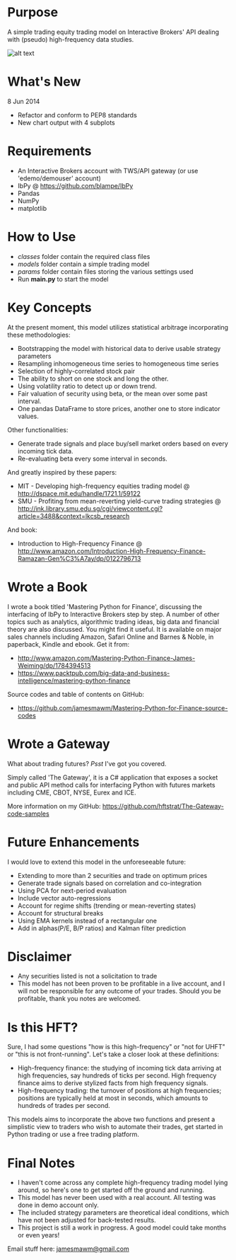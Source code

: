 Purpose
====================================
A simple trading equity trading model on Interactive Brokers' API dealing with (pseudo) high-frequency data studies.

![alt text](https://github.com/jamesmawm/High-Frequency-Trading-Model-with-IB/blob/master/output/run_02_screenshot.png?raw=true "Chart output")


What's New
===
8 Jun 2014
- Refactor and conform to PEP8 standards
- New chart output with 4 subplots

Requirements
===
- An Interactive Brokers account with TWS/API gateway (or use 'edemo/demouser' account)
- IbPy @ https://github.com/blampe/IbPy
- Pandas
- NumPy
- matplotlib

How to Use
===
- *classes* folder contain the required class files
- *models* folder contain a simple trading model
- *params* folder contain files storing the various settings used
- Run **main.py** to start the model

Key Concepts
===
At the present moment, this model utilizes statistical arbitrage incorporating these methodologies:
- Bootstrapping the model with historical data to derive usable strategy parameters
- Resampling inhomogeneous time series to homogeneous time series
- Selection of highly-correlated stock pair
- The ability to short on one stock and long the other.
- Using volatility ratio to detect up or down trend.
- Fair valuation of security using beta, or the mean over some past interval.
- One pandas DataFrame to store prices, another one to store indicator values.

Other functionalities:
- Generate trade signals and place buy/sell market orders based on every incoming tick data.
- Re-evaluating beta every some interval in seconds.

And greatly inspired by these papers:
- MIT - Developing high-frequency equities trading model 
  @ http://dspace.mit.edu/handle/1721.1/59122
- SMU - Profiting from mean-reverting yield-curve trading strategies
  @ http://ink.library.smu.edu.sg/cgi/viewcontent.cgi?article=3488&context=lkcsb_research

And book:
- Introduction to High-Frequency Finance
  @ http://www.amazon.com/Introduction-High-Frequency-Finance-Ramazan-Gen%C3%A7ay/dp/0122796713

Wrote a Book
===
I wrote a book titled 'Mastering Python for Finance', discussing the interfacing of IbPy to
Interactive Brokers step by step. A number of other topics such as analytics, algorithmic trading ideas, big data and
financial theory are also discussed. You might find it useful.
It is available on major sales channels including Amazon, Safari Online and Barnes & Noble,
in paperback, Kindle and ebook.
Get it from:
- http://www.amazon.com/Mastering-Python-Finance-James-Weiming/dp/1784394513
- https://www.packtpub.com/big-data-and-business-intelligence/mastering-python-finance

Source codes and table of contents on GitHub:
- https://github.com/jamesmawm/Mastering-Python-for-Finance-source-codes

Wrote a Gateway
===
What about trading futures? *Psst* I've got you covered.

Simply called 'The Gateway', it is a C# application that exposes a socket and
public API method calls for interfacing Python with futures markets including CME,
CBOT, NYSE, Eurex and ICE.

More information on my GitHub: https://github.com/hftstrat/The-Gateway-code-samples


Future Enhancements
===
I would love to extend this model in the unforeseeable future:
- Extending to more than 2 securities and trade on optimum prices
- Generate trade signals based on correlation and co-integration
- Using PCA for next-period evaluation
- Include vector auto-regressions
- Account for regime shifts (trending or mean-reverting states)
- Account for structural breaks
- Using EMA kernels instead of a rectangular one
- Add in alphas(P/E, B/P ratios) and Kalman filter prediction

Disclaimer
===
- Any securities listed is not a solicitation to trade
- This model has not been proven to be profitable in a live account,
and I will not be responsible for any outcome of your trades.
Should you be profitable, thank you notes are welcomed.

Is this HFT?
===
Sure, I had some questions "how is this high-frequency" or "not for UHFT" or "this is not front-running". Let's take a closer look at these definitions:
- High-frequency finance: the studying of incoming tick data arriving at high frequencies,
say hundreds of ticks per second. High frequency finance aims to derive stylized facts from high frequency signals.
- High-frequency trading: the turnover of positions at high frequencies;
positions are typically held at most in seconds, which amounts to hundreds of trades per second.

This models aims to incorporate the above two functions and present a simplistic view to traders who wish to automate their trades, get started in Python trading or use a free trading platform.


Final Notes
========================
- I haven't come across any complete high-frequency trading model lying around, so here's one to get started off the ground and running.
- This model has never been used with a real account. All testing was done in demo account only.
- The included strategy parameters are theoretical ideal conditions, which have not been adjusted for back-tested results.
- This project is still a work in progress. A good model could take months or even years!

Email stuff here: jamesmawm@gmail.com
